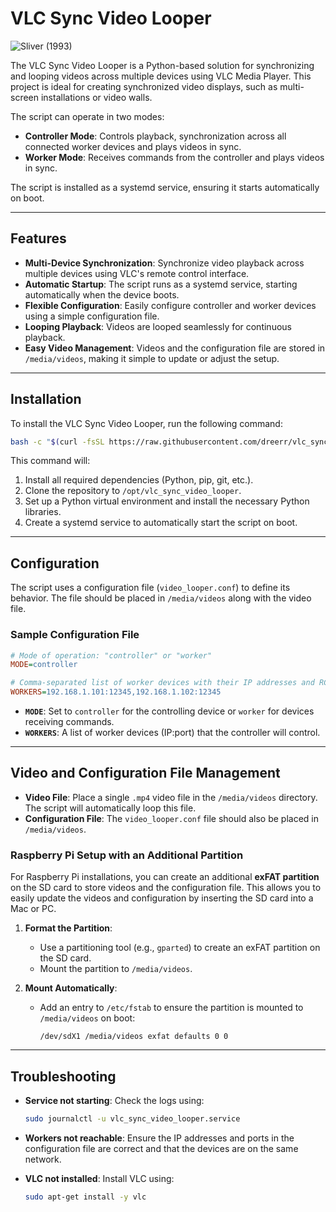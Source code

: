 # VLC Sync Video Looper

![Sliver (1993)](https://www.joblo.com/wp-content/uploads/2018/05/sliver-199.jpg)

The VLC Sync Video Looper is a Python-based solution for synchronizing and looping videos across multiple devices using VLC Media Player. This project is ideal for creating synchronized video displays, such as multi-screen installations or video walls.

The script can operate in two modes:
- **Controller Mode**: Controls playback, synchronization across all connected worker devices and plays videos in sync.
- **Worker Mode**: Receives commands from the controller and plays videos in sync.

The script is installed as a systemd service, ensuring it starts automatically on boot.

---

## Features

- **Multi-Device Synchronization**: Synchronize video playback across multiple devices using VLC's remote control interface.
- **Automatic Startup**: The script runs as a systemd service, starting automatically when the device boots.
- **Flexible Configuration**: Easily configure controller and worker devices using a simple configuration file.
- **Looping Playback**: Videos are looped seamlessly for continuous playback.
- **Easy Video Management**: Videos and the configuration file are stored in `/media/videos`, making it simple to update or adjust the setup.

---

## Installation

To install the VLC Sync Video Looper, run the following command:

```bash
bash -c "$(curl -fsSL https://raw.githubusercontent.com/dreerr/vlc_sync_video_looper/main/install.sh)"
```

This command will:
1. Install all required dependencies (Python, pip, git, etc.).
2. Clone the repository to `/opt/vlc_sync_video_looper`.
3. Set up a Python virtual environment and install the necessary Python libraries.
4. Create a systemd service to automatically start the script on boot.

---

## Configuration

The script uses a configuration file (`video_looper.conf`) to define its behavior. The file should be placed in `/media/videos` along with the video file.

### Sample Configuration File

```ini
# Mode of operation: "controller" or "worker"
MODE=controller

# Comma-separated list of worker devices with their IP addresses and RC ports
WORKERS=192.168.1.101:12345,192.168.1.102:12345
```

- **`MODE`**: Set to `controller` for the controlling device or `worker` for devices receiving commands.
- **`WORKERS`**: A list of worker devices (IP:port) that the controller will control.

---

## Video and Configuration File Management

- **Video File**: Place a single `.mp4` video file in the `/media/videos` directory. The script will automatically loop this file.
- **Configuration File**: The `video_looper.conf` file should also be placed in `/media/videos`.

### Raspberry Pi Setup with an Additional Partition

For Raspberry Pi installations, you can create an additional **exFAT partition** on the SD card to store videos and the configuration file. This allows you to easily update the videos and configuration by inserting the SD card into a Mac or PC.

1. **Format the Partition**:
   - Use a partitioning tool (e.g., `gparted`) to create an exFAT partition on the SD card.
   - Mount the partition to `/media/videos`.

2. **Mount Automatically**:
   - Add an entry to `/etc/fstab` to ensure the partition is mounted to `/media/videos` on boot:
     ```fstab
     /dev/sdX1 /media/videos exfat defaults 0 0
     ```

---

## Troubleshooting

- **Service not starting**: Check the logs using:
  ```bash
  sudo journalctl -u vlc_sync_video_looper.service
  ```

- **Workers not reachable**: Ensure the IP addresses and ports in the configuration file are correct and that the devices are on the same network.

- **VLC not installed**: Install VLC using:
  ```bash
  sudo apt-get install -y vlc
  ```


